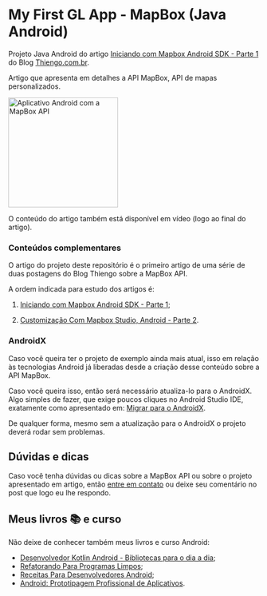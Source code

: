 # My First GL App - MapBox (Java Android)

Projeto Java Android do artigo [Iniciando com Mapbox Android SDK - Parte 1](https://www.thiengo.com.br/iniciando-com-mapbox-android-sdk-parte-1) do Blog [Thiengo.com.br](https://www.thiengo.com.br).

Artigo que apresenta em detalhes a API MapBox, API de mapas personalizados.

<img src="https://www.thiengo.com.br/img/post/normal/sd7memlcde9fo8bqa67pjkrhg23fd931ba80024470e9cb2f78890f622d.png" width="220" alt="Aplicativo Android com a MapBox API">

O conteúdo do artigo também está disponível em vídeo (logo ao final do artigo).

### Conteúdos complementares

O artigo do projeto deste repositório é o primeiro artigo de uma série de duas postagens do Blog Thiengo sobre a MapBox API.

A ordem indicada para estudo dos artigos é:

1. [Iniciando com Mapbox Android SDK - Parte 1](https://www.thiengo.com.br/iniciando-com-mapbox-android-sdk-parte-1);

2. [Customização Com Mapbox Studio, Android - Parte 2](https://www.thiengo.com.br/customizacao-com-mapbox-studio-android-parte-2).

### AndroidX

Caso você queira ter o projeto de exemplo ainda mais atual, isso em relação às tecnologias Android já liberadas desde a criação desse conteúdo sobre a API MapBox.

Caso você queira isso, então será necessário atualiza-lo para o AndroidX. Algo simples de fazer, que exige poucos cliques no Android Studio IDE, exatamente como apresentado em: [Migrar para o AndroidX](https://developer.android.com/jetpack/androidx/migrate?hl=pt-br).

De qualquer forma, mesmo sem a atualização para o AndroidX o projeto deverá rodar sem problemas.

## Dúvidas e dicas

Caso você tenha dúvidas ou dicas sobre a MapBox API ou sobre o projeto apresentado em artigo, então [entre em contato](https://www.thiengo.com.br/contato) ou deixe seu comentário no post que logo eu lhe respondo.

## Meus livros 📚 e curso

Não deixe de conhecer também meus livros e curso Android:

- [Desenvolvedor Kotlin Android - Bibliotecas para o dia a dia](https://www.thiengo.com.br/livro-desenvolvedor-kotlin-android);
- [Refatorando Para Programas Limpos](https://www.thiengo.com.br/livro-refatorando-para-programas-limpos);
- [Receitas Para Desenvolvedores Android](https://www.thiengo.com.br/livro-receitas-para-desenvolvedores-android);
- [Android: Prototipagem Profissional de Aplicativos](https://www.udemy.com/course/android-prototipagem-profissional-de-aplicativos/?locale=pt_BR&persist_locale=).
